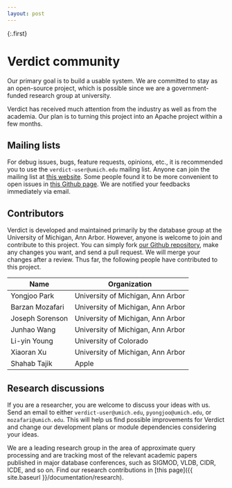 ```yaml
---
layout: post
---
```


{:.first}
# Verdict community

Our primary goal is to build a usable system. We are committed to stay as an open-source project, which is possible since we are a government-funded research group at university.

Verdict has received much attention from the industry as well as from the academia. Our plan is to turning this project into an Apache project within a few months.


## Mailing lists

For debug issues, bugs, feature requests, opinions, etc., it is recommended you to use the `verdict-user@umich.edu` mailing list. Anyone can join the mailing list at [this website](https://mcommunity.umich.edu/#group:Verdict%20Users). Some people found it to be more convenient to open issues in [this Github page](https://github.com/mozafari/verdict/issues). We are notified your feedbacks immediately via email.


## Contributors

Verdict is developed and maintained primarily by the database group at the University of Michigan, Ann Arbor. However, anyone is welcome to join and contribute to this project. You can simply fork [our Github repository](https://github.com/mozafari/verdict), make any changes you want, and send a pull request. We will merge your changes after a review. Thus far, the following people have contributed to this project.

| Name            | Organization                      |
|-----------------|-----------------------------------|
| Yongjoo Park    | University of Michigan, Ann Arbor |
| Barzan Mozafari | University of Michigan, Ann Arbor |
| Joseph Sorenson | University of Michigan, Ann Arbor |
| Junhao Wang     | University of Michigan, Ann Arbor |
| Li-yin Young    | University of Colorado            |
| Xiaoran Xu      | University of Michigan, Ann Arbor |
| Shahab Tajik    | Apple                             |


## Research discussions

If you are a researcher, you are welcome to discuss your ideas with us. Send an email to either `verdict-user@umich.edu`, `pyongjoo@umich.edu`, or `mozafari@umich.edu`. This will help us find possible improvements for Verdict and change our development plans or module dependencies considering your ideas.

We are a leading research group in the area of approximate query processing and are tracking most of the relevant academic papers published in major database conferences, such as SIGMOD, VLDB, CIDR, ICDE, and so on. Find our research contributions in [this page]({{ site.baseurl }}/documentation/research).
